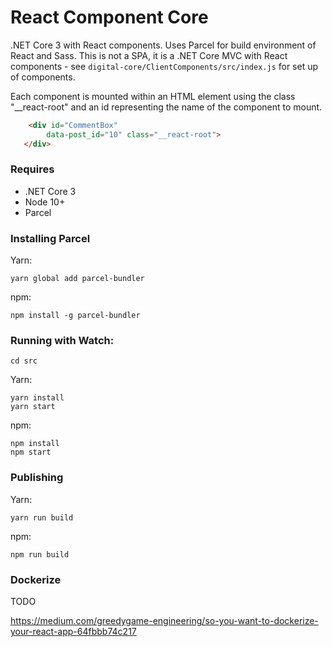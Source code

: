# React Component Core

<!-- [![Build status](https://gatesman.visualstudio.com/Kentico-Cloud-Samples/_apis/build/status/Digital%20Core)](https://gatesman.visualstudio.com/Kentico-Cloud-Samples/_build/latest?definitionId=11)

[![Deployment status](https://gatesman.vsrm.visualstudio.com/_apis/public/Release/badge/1d4fed9c-e9f8-438e-98fa-b43580c59c41/2/2)](https://gatesman.vsrm.visualstudio.com/_apis/public/Release/badge/1d4fed9c-e9f8-438e-98fa-b43580c59c41/2/2) -->

<!-- Hosted: https://digital-core.azurewebsites.net/ -->


.NET Core 3 with React components. Uses Parcel for build environment of React and Sass.
This is not a SPA, it is a .NET Core MVC with React components - see ```digital-core/ClientComponents/src/index.js``` for set up of components.

Each component is mounted within an HTML element using the class "__react-root" and an id representing the name of the component to mount.

```HTML
    <div id="CommentBox" 
        data-post_id="10" class="__react-root">
   </div>

```

### Requires
* .NET Core 3
* Node 10+
* Parcel

### Installing Parcel
Yarn:

```yarn global add parcel-bundler```

npm:

```npm install -g parcel-bundler```


### Running with Watch:

```cd src```

Yarn:

```
yarn install
yarn start
```

npm:

```
npm install
npm start
```

### Publishing
Yarn:

```
yarn run build
```

npm:

```
npm run build
```


### Dockerize

TODO

https://medium.com/greedygame-engineering/so-you-want-to-dockerize-your-react-app-64fbbb74c217

